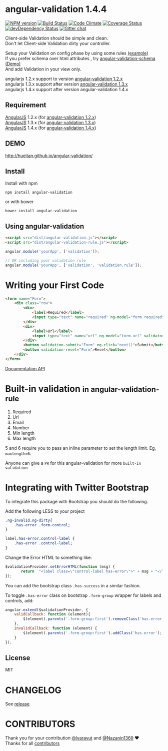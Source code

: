 angular-validation 1.4.4
=========================
[![NPM version](https://badge.fury.io/js/angular-validation.svg)](http://badge.fury.io/js/angular-validation)
[![Build Status](https://travis-ci.org/hueitan/angular-validation.png?branch=master)](https://travis-ci.org/hueitan/angular-validation)
[![Code Climate](https://codeclimate.com/github/hueitan/angular-validation/badges/gpa.svg)](https://codeclimate.com/github/hueitan/angular-validation)
[![Coverage Status](https://coveralls.io/repos/hueitan/angular-validation/badge.svg?branch=master&service=github)](https://coveralls.io/github/hueitan/angular-validation?branch=master)
[![devDependency Status](https://david-dm.org/hueitan/angular-validation/dev-status.png)](https://david-dm.org/hueitan/angular-validation#info=devDependencies)
[![Gitter chat](https://badges.gitter.im/huei90/angular-validation.png)](https://gitter.im/huei90/angular-validation)

Client-side Validation should be simple and clean.
<br/>Don't let Client-side Validation dirty your controller.

Setup your Validation on config phase by using some rules [(example)](https://github.com/hueitan/angular-validation/blob/master/dist/angular-validation-rule.js)
<br/>If you prefer schema over html attributes , try [angular-validation-schema
](https://github.com/thetutlage/angular-validation-schema) [(Demo)](http://plnkr.co/edit/X56HEsDYgYoY8gbSj7cu?p=preview)
<br/>And add Validation in your view only.

angularjs 1.2.x support to version [angular-validation 1.2.x](https://github.com/hueitan/angular-validation/tree/v1.2.x) <br/>
angularjs 1.3.x support after version [angular-validation 1.3.x](https://github.com/hueitan/angular-validation/tree/v1.3.x) <br/>
angularjs 1.4.x support after version angular-validation 1.4.x

Requirement
-----
[AngularJS](http://angularjs.org) 1.2.x (for [angular-validation 1.2.x](https://github.com/hueitan/angular-validation/tree/v1.2.x)) <br/>
[AngularJS](http://angularjs.org) 1.3.x (for [angular-validation 1.3.x](https://github.com/hueitan/angular-validation/tree/v1.3.x)) <br/>
[AngularJS](http://angularjs.org) 1.4.x (for [angular-validation 1.4.x](https://github.com/hueitan/angular-validation/tree/master))

DEMO
-----
http://hueitan.github.io/angular-validation/

Install
-----
Install with npm

```
npm install angular-validation
```

or with bower

```
bower install angular-validation
```

Using angular-validation
---
```html
<script src="dist/angular-validation.js"></script>
<script src="dist/angular-validation-rule.js"></script>
```
```js
angular.module('yourApp', ['validation']);

// OR including your validation rule
angular.module('yourApp', ['validation', 'validation.rule']);
```

Writing your First Code
====
```html
<form name="Form">
    <div class="row">
        <div>
            <label>Required</label>
            <input type="text" name="required" ng-model="form.required" validator="required">
        </div>
        <div>
            <label>Url</label>
            <input type="text" name="url" ng-model="form.url" validator="required, url">
        </div>
        <button validation-submit="Form" ng-click="next()">Submit</button>
        <button validation-reset="Form">Reset</button>
    </div>
</form>
```

[Documentation API](https://github.com/hueitan/angular-validation/blob/master/API.md)

Built-in validation <small>in angular-validation-rule</small>
===

1. Required
2. Url
3. Email
4. Number
5. Min length
6. Max length

5 and 6 require you to pass an inline parameter to set the length limit. Eg, `maxlength=6`.

Anyone can give a `PR` for this angular-validation for more `built-in validation`


Integrating with Twitter Bootstrap
=====

To integrate this package with Bootstrap you should do the following.


Add the following LESS to your project

```css
.ng-invalid.ng-dirty{
    .has-error .form-control;
}

label.has-error.control-label {
    .has-error .control-label;
}

```

Change the Error HTML to something like:

```javascript
$validationProvider.setErrorHTML(function (msg) {
       return  "<label class=\"control-label has-error\">" + msg + "</label>";
});
```

You can add the bootstrap class `.has-success` in a similar fashion.

To toggle `.has-error` class on bootstrap `.form-group` wrapper for labels and controls, add:

```javascript
angular.extend($validationProvider, {
    validCallback: function (element){
        $(element).parents('.form-group:first').removeClass('has-error');
    },
    invalidCallback: function (element) {
        $(element).parents('.form-group:first').addClass('has-error');
    }
});
```

License
-----
MIT

CHANGELOG
=====
See [release](https://github.com/hueitan/angular-validation/releases)

CONTRIBUTORS
=====
Thank you for your contribution [@lvarayut](https://github.com/lvarayut) and [@Nazanin1369](https://github.com/Nazanin1369) :heart: <br/>
Thanks for all [contributors](https://github.com/hueitan/angular-validation/graphs/contributors)
